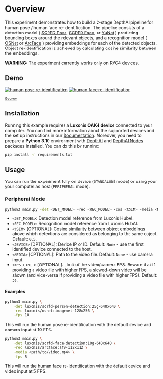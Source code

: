# Overview

This experiment demonstrates how to build a 2-stage DepthAI pipeline for human pose / human face re-identification.
The pipeline consists of a detection model (
[SCRFD Pose](https://hub.luxonis.com/ai/models/c3830468-3178-4de6-bc09-0543bbe28b1c?view=page),
[SCRFD Face](https://hub.luxonis.com/ai/models/1f3d7546-66e4-43a8-8724-2fa27df1096f?view=page), or
[YuNet](https://hub.luxonis.com/ai/models/5d635f3c-45c0-41d2-8800-7ca3681b1915?view=page)
) predicting bounding boxes around the relevant objects, and a recognition model (
[OSNet](https://hub.luxonis.com/ai/models/6d853621-818b-4fa4-bd9a-d9bdcb5616e6?view=page) or
[ArcFace](https://hub.luxonis.com/ai/models/e24a577e-e2ff-4e4f-96b7-4afb63155eac?view=page)
) providing embeddings for each of the detected objects.
Object re-identification is achieved by calculating cosine similarity between the embeddings.

**WARNING:** The experiment currently works only on RVC4 devices.

## Demo

[![human pose re-identification](media/human_pose_reidentification.gif)](media/human_pose_reidentification.gif)
[![human face re-identification](media/human_face_reidentification.gif)](media/human_face_reidentification.gif)

<sup>[Source](https://www.pexels.com/video/happy-people-walking-on-green-grass-7551577/)</sup>

## Installation

Running this example requires a **Luxonis OAK4 device** connected to your computer. You can find more information about the supported devices and the set up instructions in our [Documentation](https://rvc4.docs.luxonis.com/hardware).
Moreover, you need to prepare a **Python 3.10** environment with [DepthAI](https://pypi.org/project/depthai/) and [DepthAI Nodes](https://pypi.org/project/depthai-nodes/) packages installed. You can do this by running:

```bash
pip install -r requirements.txt
```

## Usage

You can run the experiment fully on device (`STANDALONE` mode) or using your your computer as host (`PERIPHERAL` mode).

### Peripheral Mode

```bash
python3 main.py -det <DET_MODEL> -rec <REC_MODEL> -cos <CSIM> -media <MEDIA> -fps <FPS_LIMIT> --device <DEVICE>
```

- `<DET_MODEL>`: Detection model reference from Luxonis HubAI.
- `<REC_MODEL>`: Recognition model reference from Luxonis HubAI.
- `<CSIM>` \[OPTIONAL\]: Cosine similarity between object embeddings above which detections are considered as belonging to the same object. Default: `0.5`.
- `<DEVICE>` \[OPTIONAL\]: Device IP or ID. Default: `None` - use the first identified device connected to the host.
- `<MEDIA>` \[OPTIONAL\]: Path to the video file. Default: `None` - use camera input.
- `<FPS_LIMIT>` \[OPTIONAL\]: Limit of the video/camera FPS. Beware that if providing a video file with higher FPS, a slowed-down video will be shown (and vice-versa if providing a video file with higher FPS). Default: `30`.

#### Examples

```bash
python3 main.py \
    -det luxonis/scrfd-person-detection:25g-640x640 \
    -rec luxonis/osnet:imagenet-128x256 \
    -fps 10
```

This will run the human pose re-identification with the default device and camera input at 10 FPS.

```bash
python3 main.py \
    -det luxonis/scrfd-face-detection:10g-640x640 \
    -rec luxonis/arcface:lfw-112x112 \
    -media <path/to/video.mp4> \
    -fps 5
```

This will run the human face re-identification with the default device and video input at 5 FPS.
